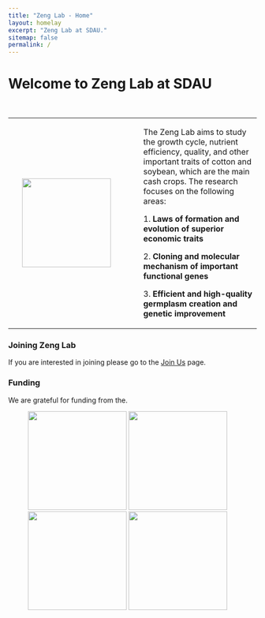 ```yaml
---
title: "Zeng Lab - Home"
layout: homelay
excerpt: "Zeng Lab at SDAU."
sitemap: false
permalink: /
---
```


# Welcome to Zeng Lab at SDAU
&nbsp;&nbsp;&nbsp;

<div align="center">
<table rules="none">
<tr>
<td>
    <img src="{{ site.url }}{{ site.baseurl }}/images/Lab_Logo_v6c.png" style="width: 180px; margin-right: 30px; border: 20px solid transparent;" />
</td>
<td>
    <p>The Zeng Lab aims to study the growth cycle, nutrient efficiency, quality, and other important traits of cotton and soybean, which are the main cash crops. The research focuses on the following areas:</p>
    <p>1. <strong>Laws of formation and evolution of superior economic traits</strong></p>
    <p>2. <strong>Cloning and molecular mechanism of important functional genes</strong></p>
    <p>3. <strong>Efficient and high-quality germplasm creation and genetic improvement</strong></p>
</td>
</tr>
</table>    
</div>


### Joining Zeng Lab
If you are interested in joining please go to the [Join Us](JoinUs) page.

### Funding
We are grateful for funding from the.

<figure class="third">
<img src="{{ site.url }}{{ site.baseurl }}/images/logopic/Logo_SDAU.png" style="width: 200px">	<img src="{{ site.url }}{{ site.baseurl }}/images/logopic/Logo_SDAU_agr.png" style="width: 200px"> <img src="{{ site.url }}{{ site.baseurl }}/images/logopic/Logo_SDAU_qlxt.png" style="width: 200px"> <img src="{{ site.url }}{{ site.baseurl }}/images/logopic/Logo_BBRF.png" style="width: 200px">
</figure>






